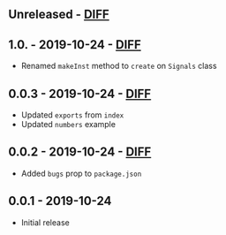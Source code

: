 ## Unreleased - [DIFF](https://github.com/balovbohdan/fwd-ann/compare/v61.0.3...HEAD)

## 1.0. - 2019-10-24 - [DIFF](https://github.com/balovbohdan/fwd-ann/compare/v0.0.3...v1.0.0)
- Renamed `makeInst` method to `create` on `Signals` class

## 0.0.3 - 2019-10-24 - [DIFF](https://github.com/balovbohdan/fwd-ann/compare/v0.0.2...v0.0.3)
- Updated `exports` from `index`
- Updated `numbers` example

## 0.0.2 - 2019-10-24 - [DIFF](https://github.com/balovbohdan/fwd-ann/compare/v0.0.1...v0.0.2)
- Added `bugs` prop to `package.json`

## 0.0.1 - 2019-10-24
- Initial release
